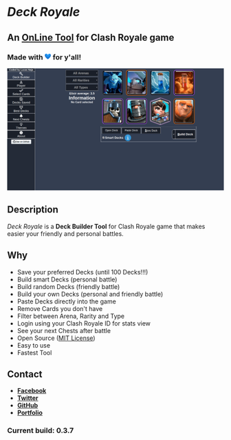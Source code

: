 # _Deck Royale_

## An [OnLine Tool](https://deckroyale.now.sh) for Clash Royale game

### Made with <img src="./images/heart.png" width=15> for y'all!

[<img src="./images/deck_royale.png" />](https://deckroyale.now.sh "Deck Royale")

## Description
  _Deck Royale_ is a **Deck Builder Tool** for Clash Royale game that makes easier your friendly and personal battles.

## Why
  - Save your preferred Decks (until 100 Decks!!!)
  - Build smart Decks (personal battle)
  - Build random Decks (friendly battle)
  - Build your own Decks (personal and friendly battle)
  - Paste Decks directly into the game
  - Remove Cards you don't have
  - Filter between Arena, Rarity and Type
  - Login using your Clash Royale ID for stats view
  - See your next Chests after battle
  - Open Source ([MIT License](https://github.com/LucasNaja/deck-royale/blob/master/LICENSE))
  - Easy to use
  - Fastest Tool

## Contact
  - **[Facebook](https://www.facebook.com/Lucas.Naja0 "My Facebook")**
  - **[Twitter](https://twitter.com/LucasNaja0 "My Twitter")**
  - **[GitHub](https://github.com/LucasNaja "My GitHub")**
  - **[Portfolio](https://lucasnaja.github.io/portfolio-reactjs "My OnLine Portfolio")**

### Current build: **0.3.7**
